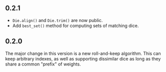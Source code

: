 ## 0.2.1

* `Die.align()` and `Die.trim()` are now public.
* Add `best_set()` method for computing sets of matching dice.

## 0.2.0

The major change in this version is a new roll-and-keep algorithm. This can keep arbitrary indexes, as well as supporting dissimilar dice as long as they share a common "prefix" of weights.
